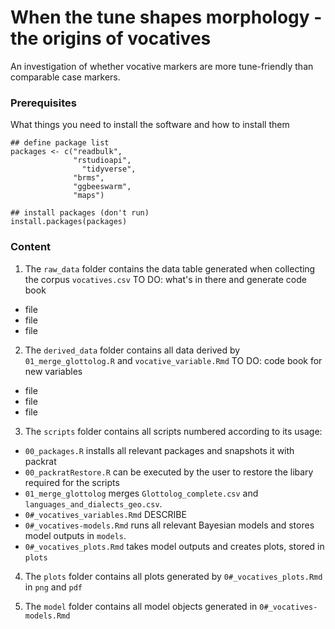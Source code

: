 # When the tune shapes morphology - the origins of vocatives

An investigation of whether vocative markers are more tune-friendly than comparable case markers.

### Prerequisites

What things you need to install the software and how to install them

```
## define package list
packages <- c("readbulk",
              "rstudioapi",
	            "tidyverse",
              "brms",
              "ggbeeswarm",
              "maps")

## install packages (don't run)
install.packages(packages)

```

### Content

1. The `raw_data` folder contains the data table generated when collecting the corpus `vocatives.csv`
TO DO: what's in there and generate code book
  * file
  * file
  * file

2. The `derived_data` folder contains all data derived by `01_merge_glottolog.R` and `vocative_variable.Rmd`
TO DO: code book for new variables
  * file
  * file
  * file

3. The `scripts` folder contains all scripts numbered according to its usage:
* `00_packages.R` installs all relevant packages and snapshots it with packrat
* `00_packratRestore.R` can be executed by the user to restore the libary required for the scripts
* `01_merge_glottolog` merges `Glottolog_complete.csv` and `languages_and_dialects_geo.csv`.
* `0#_vocatives_variables.Rmd` DESCRIBE
* `0#_vocatives-models.Rmd` runs all relevant Bayesian models and stores model outputs in `models`.
* `0#_vocatives_plots.Rmd` takes model outputs and creates plots, stored in `plots`
  
4. The `plots` folder contains all plots generated by `0#_vocatives_plots.Rmd` in `png` and `pdf`

5. The `model` folder contains all model objects generated in `0#_vocatives-models.Rmd`
